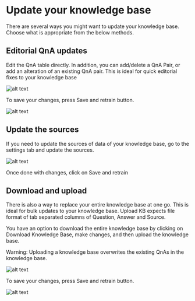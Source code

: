 <!-- 
NavPath: QnA Maker/Guides
LinkLabel: Update your knowledge base
Url: QnAMaker/documentation/guides/updatekb
Weight: 78
-->

# Update your knowledge base #
There are several ways you might want to update your knowledge base. Choose what is appropriate from the below methods.

## Editorial QnA updates ##
Edit the QnA table directly. In addition, you can add/delete a QnA Pair, or add an alteration of an existing QnA pair. This is ideal for quick editorial fixes to your knowledge base

![alt text](../Images/editKBTable.png)

To save your changes, press Save and retrain button.

![alt text](../Images/kbSaveRetrain.png)

## Update the sources ##
If you need to update the sources of data of your knowledge base, go to the settings tab and update the sources.

![alt text](../Images/kbSettings.png)

Once done with changes, click on Save and retrain

## Download and upload ##
There is also a way to replace your entire knowledge base at one go. This is ideal for bulk updates to your knowledge base. Upload KB expects file format of tab separated columns of Question, Answer and Source.

You have an option to download the entire knowledge base by clicking on Download Knowledge Base, make changes, and then upload the knowledge base.

Warning: Uploading a knowledge base overwrites the existing QnAs in the knowledge base.

![alt text](../Images/kbDownloadLink.png)

To save your changes, press Save and retrain button.

![alt text](../Images/kbSaveRetrain.png)